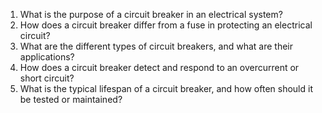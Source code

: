 

1. What is the purpose of a circuit breaker in an electrical system?
2. How does a circuit breaker differ from a fuse in protecting an electrical circuit?
3. What are the different types of circuit breakers, and what are their applications?
4. How does a circuit breaker detect and respond to an overcurrent or short circuit?
5. What is the typical lifespan of a circuit breaker, and how often should it be tested or maintained?